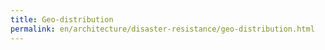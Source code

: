 ```yaml
---
title: Geo-distribution
permalink: en/architecture/disaster-resistance/geo-distribution.html
---
```

